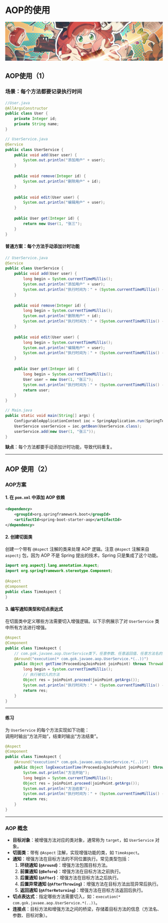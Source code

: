 # AOP的使用
![spy_family](../Source/attachments/jdgjj.png)
## AOP使用（1）
### 场景：每个方法都要记录执行时间

```java
//User.java
@AllArgsConstructor
public class User {
    private Integer id;
    private String name;
}
```

```java
// UserService.java
@Service
public class UserService {
    public void add(User user) {
        System.out.println("添加用户" + user);
    }

    public void remove(Integer id) {
        System.out.println("删除用户" + id);
    }

    public void edit(User user) {
        System.out.println("编辑用户" + user);
    }

    public User get(Integer id) {
        return new User(1, "张三");
    }
}
```

#### 普通方案：每个方法手动添加计时功能

```java
// UserService.java
@Service
public class UserService {
    public void add(User user) {
        long begin = System.currentTimeMillis();
        System.out.println("添加用户" + user);
        System.out.println("执行时间为：" + (System.currentTimeMillis() - begin));
    }

    public void remove(Integer id) {
        long begin = System.currentTimeMillis();
        System.out.println("删除用户" + id);
        System.out.println("执行时间为：" + (System.currentTimeMillis() - begin));
    }

    public void edit(User user) {
        long begin = System.currentTimeMillis();
        System.out.println("编辑用户" + user);
        System.out.println("执行时间为：" + (System.currentTimeMillis() - begin));
    }

    public User get(Integer id) {
        long begin = System.currentTimeMillis();
        User user = new User(1, "张三");
        System.out.println("执行时间为：" + (System.currentTimeMillis() - begin));
        return user;
    }
}
```

```java
// Main.java
public static void main(String[] args) {
    ConfigurableApplicationContext ioc = SpringApplication.run(SpringTestApplication.class, args);
    UserService userService = ioc.getBean(UserService.class);
    userService.add(new User(1, "张三"));
}
```

**缺点**：每个方法都要手动添加计时功能，导致代码重复。

---

## AOP 使用（2）
### AOP方案
#### 1. 在 `pom.xml` 中添加 AOP 依赖

```xml
<dependency>
    <groupId>org.springframework.boot</groupId>
    <artifactId>spring-boot-starter-aop</artifactId>
</dependency>
```

#### 2. 创建切面类

创建一个带有 `@Aspect` 注解的类来处理 AOP 逻辑。注意 `@Aspect` 注解来自 `aspectj` 包，因为 AOP 不是 Spring 提出的技术，Spring 只是集成了这个功能。

```java
import org.aspectj.lang.annotation.Aspect;
import org.springframework.stereotype.Component;

@Aspect
@Component
public class TimeAspect {
}
```

#### 3. 编写通知类型和切点表达式

在切面类中定义哪些方法需要切入增强逻辑。以下示例展示了对 `UserService` 类中所有方法进行增强。

```java
@Aspect
@Component
public class TimeAspect {
	// com.gok.javaee.aop.UserService类下，任意参数、任意返回值、任意方法名的方法都切入
    @Around("execution(* com.gok.javaee.aop.UserService.*(..))")
    public Object getTime(ProceedingJoinPoint joinPoint) throws Throwable {
        long begin = System.currentTimeMillis();
        // 执行被切入的方法
        Object res = joinPoint.proceed(joinPoint.getArgs());
        System.out.println("执行时间为：" + (System.currentTimeMillis() - begin));
        return res;
    }
}
```

---

#### 练习

为 `UserService` 的每个方法实现如下功能：  
调用时输出“方法开始”，结束时输出“方法结束”。

```java
@Aspect
@Component
public class TimeAspect {
    @Around("execution(* com.gok.javaee.aop.UserService.*(..))")
    public Object logExecutionTime(ProceedingJoinPoint joinPoint) throws Throwable {
        System.out.println("方法开始");
        long begin = System.currentTimeMillis();
        Object res = joinPoint.proceed(joinPoint.getArgs());
        System.out.println("方法结束");
        System.out.println("执行时间为：" + (System.currentTimeMillis() - begin));
        return res;
    }
}
```

---

### AOP 概念

- **目标对象**：被增强方法对应的类对象，通常称为 `target`，如 `UserService` 对象。
- **切面类**：带有 `@Aspect` 注解，实现增强功能的类，如 `TimeAspect`。
- **通知**：增强方法在目标方法的不同位置执行。常见类型包括：
  1. **环绕通知 (`@Around`)**：增强方法包围目标方法。
  2. **前置通知 (`@Before`)**：增强方法在目标方法之前执行。
  3. **后置通知 (`@After`)**：增强方法在目标方法之后执行。
  4. **后置异常通知 (`@AfterThrowing`)**：增强方法在目标方法出现异常后执行。
  5. **返回通知 (`@AfterReturning`)**：增强方法在目标方法返回后执行。
- **切点表达式**：指定哪些方法需要切入，如：`execution(* com.gok.javaee.aop.UserService.*(..))`。
- **连接点**：目标方法和增强方法之间的桥梁，存储着目标方法的信息（方法名、参数、目标对象）。

